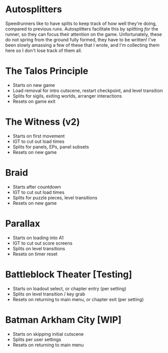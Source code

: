# Autosplitters
Speedrunners like to have splits to keep track of how well they're doing, compared to previous runs. Autosplitters facilitate this by splitting *for* the runner, so they can focus their attention on the game. Unfortunately, these do not spring from the ground fully formed, they have to be written! I've been slowly amassing a few of these that I wrote, and I'm collecting them here so I don't lose track of them all.

# The Talos Principle
- Starts on new game
- Load removal for intro cutscene, restart checkpoint, and level transition
- Splits for sigils, exiting worlds, arranger interactions
- Resets on game exit

# The Witness (v2)
- Starts on first movement
- IGT to cut out load times
- Splits for panels, EPs, panel subsets
- Resets on new game

# Braid
- Starts after countdown
- IGT to cut out load times
- Splits for puzzle pieces, level transitions
- Resets on new game

# Parallax
- Starts on loading into A1
- IGT to cut out score screens
- Splits on level transitions
- Resets on timer reset

# Battleblock Theater [Testing]
- Starts on loadout select, or chapter entry (per setting)
- Splits on level transition / key grab
- Resets on returning to main menu, or chapter exit (per setting)

# Batman Arkham City [WIP]
- Starts on skipping initial cutscene
- Splits per user settings
- Resets on returning to main menu
